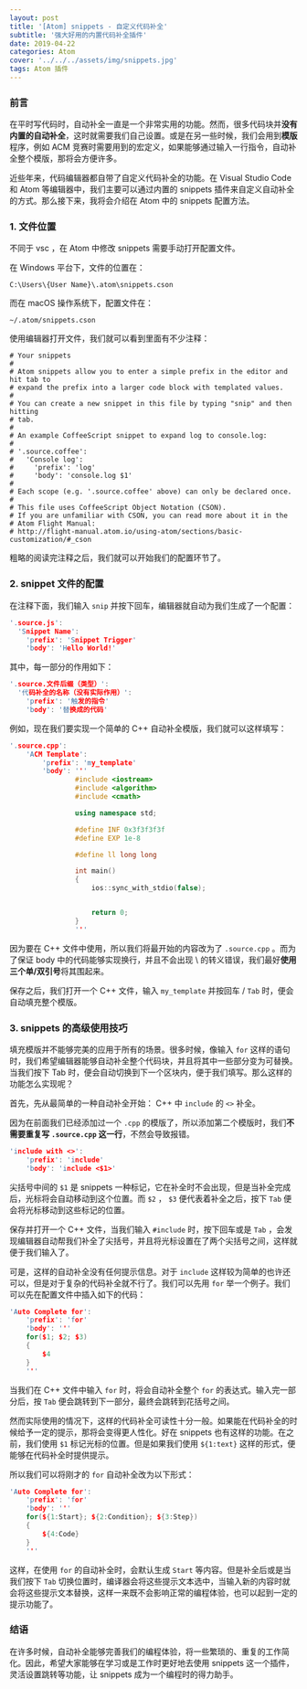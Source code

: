 ```yaml
---
layout: post
title: '[Atom] snippets - 自定义代码补全'
subtitle: '强大好用的内置代码补全插件'
date: 2019-04-22
categories: Atom
cover: '../../../assets/img/snippets.jpg'
tags: Atom 插件
---
```


### 前言

在平时写代码时，自动补全一直是一个非常实用的功能。然而，很多代码块并**没有内置的自动补全**，这时就需要我们自己设置。或是在另一些时候，我们会用到**模版**程序，例如 ACM 竞赛时需要用到的宏定义，如果能够通过输入一行指令，自动补全整个模版，那将会方便许多。

近些年来，代码编辑器都自带了自定义代码补全的功能。在 Visual Studio Code 和 Atom 等编辑器中，我们主要可以通过内置的 snippets 插件来自定义自动补全的方式。那么接下来，我将会介绍在 Atom 中的 snippets 配置方法。

### 1. 文件位置

不同于 vsc ，在 Atom 中修改 snippets 需要手动打开配置文件。

在 Windows 平台下，文件的位置在：

`C:\Users\{User Name}\.atom\snippets.cson`

而在 macOS 操作系统下，配置文件在：

`~/.atom/snippets.cson`

使用编辑器打开文件，我们就可以看到里面有不少注释：

```text
# Your snippets
#
# Atom snippets allow you to enter a simple prefix in the editor and hit tab to
# expand the prefix into a larger code block with templated values.
#
# You can create a new snippet in this file by typing "snip" and then hitting
# tab.
#
# An example CoffeeScript snippet to expand log to console.log:
#
# '.source.coffee':
#   'Console log':
#     'prefix': 'log'
#     'body': 'console.log $1'
#
# Each scope (e.g. '.source.coffee' above) can only be declared once.
#
# This file uses CoffeeScript Object Notation (CSON).
# If you are unfamiliar with CSON, you can read more about it in the
# Atom Flight Manual:
# http://flight-manual.atom.io/using-atom/sections/basic-customization/#_cson
```

粗略的阅读完注释之后，我们就可以开始我们的配置环节了。

### 2. snippet 文件的配置

在注释下面，我们输入 `snip` 并按下回车，编辑器就自动为我们生成了一个配置：

```cpp
'.source.js':
  'Snippet Name':
    'prefix': 'Snippet Trigger'
    'body': 'Hello World!'
```

其中，每一部分的作用如下：

```cpp
'.source.文件后缀（类型）':
  '代码补全的名称（没有实际作用）':
    'prefix': '触发的指令'
    'body': '替换成的代码'
```

例如，现在我们要实现一个简单的 C++ 自动补全模版，我们就可以这样填写：

```cpp
'.source.cpp':
    'ACM Template':
        'prefix': 'my_template'
        'body': '''
                #include <iostream>
                #include <algorithm>
                #include <cmath>

                using namespace std;

                #define INF 0x3f3f3f3f
                #define EXP 1e-8

                #define ll long long

                int main()
                {
                    ios::sync_with_stdio(false);


                    return 0;
                }
                '''
```

因为要在 C++ 文件中使用，所以我们将最开始的内容改为了 `.source.cpp` 。而为了保证 body 中的代码能够实现换行，并且不会出现 \\ 的转义错误，我们最好**使用三个单/双引号**将其围起来。

保存之后，我们打开一个 C++ 文件，输入 `my_template` 并按回车 / `Tab` 时，便会自动填充整个模版。

### 3. snippets 的高级使用技巧

填充模版并不能够完美的应用于所有的场景。很多时候，像输入 `for` 这样的语句时，我们希望编辑器能够自动补全整个代码块，并且将其中一些部分变为可替换。当我们按下 Tab 时，便会自动切换到下一个区块内，便于我们填写。那么这样的功能怎么实现呢？

首先，先从最简单的一种自动补全开始： C++ 中 `include` 的 `<>` 补全。

因为在前面我们已经添加过一个 `.cpp` 的模版了，所以添加第二个模版时，我们**不需要重复写 `.source.cpp` 这一行**，不然会导致报错。

```cpp
'include with <>':
    'prefix': 'include'
    'body': 'include <$1>'
```

尖括号中间的 `$1` 是 snippets 一种标记，它在补全时不会出现，但是当补全完成后，光标将会自动移动到这个位置。而 `$2` ， `$3` 便代表着补全之后，按下 `Tab` 便会将光标移动到这些标记的位置。

保存并打开一个 C++ 文件，当我们输入 `#include` 时，按下回车或是 `Tab` ，会发现编辑器自动帮我们补全了尖括号，并且将光标设置在了两个尖括号之间，这样就便于我们输入了。

可是，这样的自动补全没有任何提示信息。对于 `include` 这样较为简单的也许还可以，但是对于复杂的代码补全就不行了。我们可以先用 `for` 举一个例子。我们可以先在配置文件中插入如下的代码：

```cpp
'Auto Complete for':
    'prefix': 'for'
    'body': '''
    for($1; $2; $3)
    {
        $4
    }
    '''
```

当我们在 C++ 文件中输入 `for` 时，将会自动补全整个 `for` 的表达式。输入完一部分后，按 `Tab` 便会跳转到下一部分，最终会跳转到花括号之间。

然而实际使用的情况下，这样的代码补全可读性十分一般。如果能在代码补全的时候给予一定的提示，那将会变得更人性化。好在 snippets 也有这样的功能。在之前，我们使用 `$1` 标记光标的位置。但是如果我们使用 `${1:text}` 这样的形式，便能够在代码补全时提供提示。

所以我们可以将刚才的 `for` 自动补全改为以下形式：

```cpp
'Auto Complete for':
    'prefix': 'for'
    'body': '''
    for(${1:Start}; ${2:Condition}; ${3:Step})
    {
        ${4:Code}
    }
    '''
```

这样，在使用 `for` 的自动补全时，会默认生成 `Start` 等内容。但是补全后或是当我们按下 `Tab` 切换位置时，编译器会将这些提示文本选中，当输入新的内容时就会将这些提示文本替换，这样一来既不会影响正常的编程体验，也可以起到一定的提示功能了。

### 结语

在许多时候，自动补全能够完善我们的编程体验，将一些繁琐的、重复的工作简化。因此，希望大家能够在学习或是工作时更好地去使用 snippets 这一个插件，灵活设置跳转等功能，让 snippets 成为一个编程时的得力助手。
